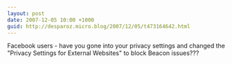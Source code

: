 ```yaml
---
layout: post
date: 2007-12-05 10:00 +1000
guid: http://desparoz.micro.blog/2007/12/05/t473164642.html
---
```

Facebook users - have you gone into your privacy settings and changed the "Privacy Settings for External Websites" to block Beacon issues???
